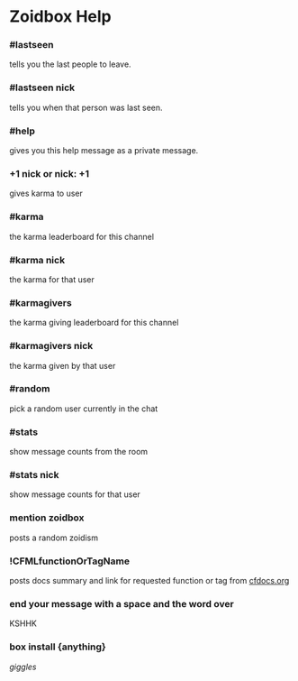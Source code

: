 # Zoidbox Help

### #lastseen

tells you the last people to leave.

### #lastseen nick

tells you when that person was last seen.

### #help

gives you this help message as a private message.

### +1 nick or nick: +1

gives karma to user

### #karma

the karma leaderboard for this channel

### #karma nick

the karma for that user

### #karmagivers

the karma giving leaderboard for this channel

### #karmagivers nick

the karma given by that user

### #random

pick a random user currently in the chat

### #stats

show message counts from the room

### #stats nick

show message counts for that user

### mention zoidbox

posts a random zoidism

### !CFMLfunctionOrTagName

posts docs summary and link for requested function or tag from [cfdocs.org](http://cfdocs.org)

### end your message with a space and the word over

KSHHK

### box install {anything}

*giggles*
